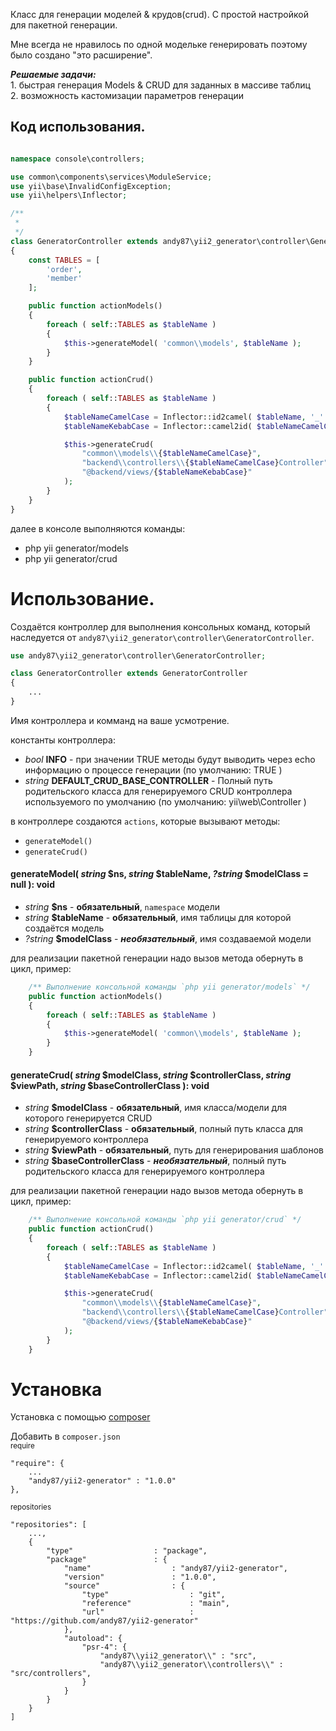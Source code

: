 Класс для генерации моделей & крудов(crud). С простой настройкой для пакетной генерации.  
  
Мне всегда не нравилось по одной модельке генерировать поэтому было создано "это расширение".  
  
***Решаемые задачи:*** 
<br> 1. быстрая генерация Models & CRUD для заданных в массиве таблиц
<br> 2. возможность кастомизации параметров генерации

## Код использования.
```php

namespace console\controllers;

use common\components\services\ModuleService;
use yii\base\InvalidConfigException;
use yii\helpers\Inflector;

/**
 *
 */
class GeneratorController extends andy87\yii2_generator\controller\GeneratorController
{
    const TABLES = [
        'order',
        'member'
    ];

    public function actionModels()
    {
        foreach ( self::TABLES as $tableName )
        {
            $this->generateModel( 'common\\models', $tableName );
        }
    }

    public function actionCrud()
    {
        foreach ( self::TABLES as $tableName )
        {
            $tableNameCamelCase = Inflector::id2camel( $tableName, '_' );
            $tableNameKebabCase = Inflector::camel2id( $tableNameCamelCase );

            $this->generateCrud(
                "common\\models\\{$tableNameCamelCase}",
                "backend\\controllers\\{$tableNameCamelCase}Controller",
                "@backend/views/{$tableNameKebabCase}"
            );
        }
    }
}
```
далее в консоле выполняются команды:
* php yii generator/models
* php yii generator/crud



# Использование.
Создаётся контроллер для выполнения консольных команд, который наследуется от `andy87\yii2_generator\controller\GeneratorController`.

```php
use andy87\yii2_generator\controller\GeneratorController;

class GeneratorController extends GeneratorController
{
    ...
}
```
Имя контроллера и комманд на ваше усмотрение.

константы контроллера:
 * *bool* **INFO** - при значении TRUE методы будут выводить через echo информацию о процессе генерации (по умолчанию: TRUE )
 * *string* **DEFAULT_CRUD_BASE_CONTROLLER** - Полный путь родительского класса для генерируемого CRUD контроллера используемого по умолчанию (по умолчанию: yii\web\Controller )

 
в контроллере создаются `actions`, которые вызывают методы:
* `generateModel()`
* `generateCrud()`  
  
#### generateModel( *string* $ns, *string* $tableName, *?string* $modelClass = null ): void
* *string* **$ns** - **обязательный**, `namespace` модели
* *string* **$tableName** - **обязательный**, имя таблицы для которой создаётся модель
* *?string* **$modelClass** - ***необязательный***, имя создаваемой модели

для реализации пакетной генерации надо вызов метода обернуть в цикл, пример:
```php
    /** Выполнение консольной команды `php yii generator/models` */
    public function actionModels()
    {
        foreach ( self::TABLES as $tableName )
        {
            $this->generateModel( 'common\\models', $tableName );
        }
    }
```  
  
#### generateCrud( *string* $modelClass, *string* $controllerClass, *string* $viewPath, *string* $baseControllerClass ): void
* *string* **$modelClass** - **обязательный**, имя класса/модели для которого генерируется CRUD
* *string* **$controllerClass** - **обязательный**, полный путь класса для генерируемого контроллера
* *string* **$viewPath** - **обязательный**, путь для генерирования шаблонов
* *string* **$baseControllerClass** - ***необязательный***, полный путь родительского класса для генерируемого контроллера

для реализации пакетной генерации надо вызов метода обернуть в цикл, пример:
```php
    /** Выполнение консольной команды `php yii generator/crud` */
    public function actionCrud()
    {
        foreach ( self::TABLES as $tableName )
        {
            $tableNameCamelCase = Inflector::id2camel( $tableName, '_' );
            $tableNameKebabCase = Inflector::camel2id( $tableNameCamelCase );

            $this->generateCrud(
                "common\\models\\{$tableNameCamelCase}",
                "backend\\controllers\\{$tableNameCamelCase}Controller",
                "@backend/views/{$tableNameKebabCase}"
            );
        }
    }
```


# Установка
Установка с помощью [composer](https://getcomposer.org/download/)  

Добавить в `composer.json`  
<small>require</small>
```
"require": {
    ...
    "andy87/yii2-generator" : "1.0.0"
},
```
<small>repositories</small>
```
"repositories": [
    ...,
    {
        "type"                  : "package",
        "package"               : {
            "name"                  : "andy87/yii2-generator",
            "version"               : "1.0.0",
            "source"                : {
                "type"                  : "git",
                "reference"             : "main",
                "url"                   : "https://github.com/andy87/yii2-generator"
            },
            "autoload": {
                "psr-4": {
                    "andy87\\yii2_generator\\" : "src",
                    "andy87\\yii2_generator\\controllers\\" : "src/controllers",
                }
            }
        }
    }
]
```
